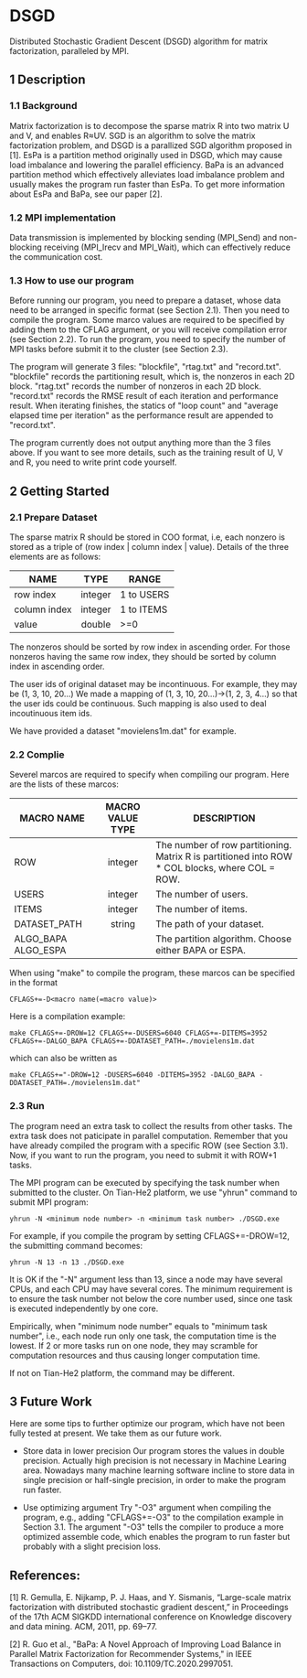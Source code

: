 # DSGD
Distributed Stochastic Gradient Descent (DSGD) algorithm for matrix factorization, paralleled by MPI.

## 1 Description

### 1.1 Background

Matrix factorization is to decompose the sparse matrix R into two matrix U and V, and enables R≈UV. SGD is an algorithm to solve the matrix factorization problem, and DSGD is a parallized SGD algorithm proposed in [1]. EsPa is a partition method originally used in DSGD, which may cause load imbalance and lowering the parallel efficiency. BaPa is an advanced partition method which effectively alleviates load imbalance problem and usually makes the program run faster than EsPa. To get more information about EsPa and BaPa, see our paper [2]. 

### 1.2 MPI implementation

Data transmission is implemented by blocking sending (MPI_Send) and non-blocking receiving (MPI_Irecv and MPI_Wait), which can effectively reduce the communication cost.

### 1.3 How to use our program

Before running our program, you need to prepare a dataset, whose data need to be arranged in specific format (see Section 2.1). Then you need to compile the program. Some marco values are required to be specified by adding them to the CFLAG argument, or you will receive compilation error (see Section 2.2). To run the program, you need to specify the number of MPI tasks before submit it to the cluster (see Section 2.3).

The program will generate 3 files: "blockfile", "rtag.txt" and "record.txt". "blockfile" records the partitioning result, which is, the nonzeros in each 2D block. "rtag.txt" records the number of nonzeros in each 2D block. "record.txt" records the RMSE result of each iteration and performance result. When iterating finishes, the statics of "loop count" and "average elapsed time per iteration" as the performance result are appended to "record.txt".

The program currently does not output anything more than the 3 files above. If you want to see more details, such as the training result of U, V and R, you need to write print code yourself.

## 2 Getting Started

### 2.1 Prepare Dataset

The sparse matrix R should be stored in COO format, i.e, each nonzero is stored as a triple of (row index | column index | value). Details of the three elements are as follows:

|NAME			    | TYPE			|    RANGE       |
| --- | :---: | --- |
|row index	  | integer	  |		1 to USERS   |
|column index | integer	  |		1 to ITEMS   |
|value			  | double		| 	>=0          |

The nonzeros should be sorted by row index in ascending order. For those nonzeros having the same row index, they should be sorted by column index in ascending order.

The user ids of original dataset may be incontinuous. For example, they may be (1, 3, 10, 20...) We made a mapping of (1, 3, 10, 20...)->(1, 2, 3, 4...) so that the user ids could be continuous. Such mapping is also used to deal incoutinuous item ids.

We have provided a dataset "movielens1m.dat" for example.

### 2.2 Complie

Severel marcos are required to specify when compiling our program. Here are the lists of these marcos:

|  MACRO NAME        |   MACRO VALUE TYPE  |   DESCRIPTION |
| --- | :---: | --- |
|      ROW           |        integer      | The number of row partitioning. Matrix R is partitioned into ROW * COL blocks, where COL = ROW. |
|      USERS         |        integer      | The number of users. |
|      ITEMS         |        integer      | The number of items. |
|  DATASET_PATH      |        string       | The path of your dataset. |
|ALGO_BAPA ALGO_ESPA |                     | The partition algorithm. Choose either BAPA or ESPA. |

When using "make" to compile the program, these marcos can be specified in the format 

```
CFLAGS+=-D<macro name(=macro value)>
```

Here is a compilation example:

```
make CFLAGS+=-DROW=12 CFLAGS+=-DUSERS=6040 CFLAGS+=-DITEMS=3952 CFLAGS+=-DALGO_BAPA CFLAGS+=-DDATASET_PATH=./movielens1m.dat
```

which can also be written as

```
make CFLAGS+="-DROW=12 -DUSERS=6040 -DITEMS=3952 -DALGO_BAPA -DDATASET_PATH=./movielens1m.dat"
```

### 2.3 Run

The program need an extra task to collect the results from other tasks. The extra task does not paticipate in parallel computation.  Remember that you have already compiled the program with a specific ROW (see Section 3.1). Now, if you want to run the program, you need to submit it with ROW+1 tasks.

The MPI program can be executed by specifying the task number when submitted to the cluster. On Tian-He2 platform, we use "yhrun" command to submit MPI program:

```
yhrun -N <minimum node number> -n <minimum task number> ./DSGD.exe
```

For example, if you compile the program by setting CFLAGS+=-DROW=12, the submitting command becomes:

```
yhrun -N 13 -n 13 ./DSGD.exe
```

It is OK if the "-N" argument less than 13, since a node may have several CPUs, and each CPU may have several cores. The minimum requirement is to ensure the task number not below the core number used, since one task is executed independently by one core.

Empirically, when "minimum node number" equals to "minimum task number", i.e., each node run only one task, the computation time is the lowest. If 2 or more tasks run on one node, they may scramble for computation resources and thus causing longer computation time.

If not on Tian-He2 platform, the command may be different.

## 3 Future Work
Here are some tips to further optimize our program, which have not been fully tested at present. We take them as our future work.

* Store data in lower precision
Our program stores the values in double precision. Actually high precision is not necessary in Machine Learing area. Nowadays many machine learning software incline to store data in single precision or half-single precision, in order to make the program run faster.

* Use optimizing argument 
Try "-O3" argument when compiling the program, e.g., adding "CFLAGS+=-O3" to the compilation example in Section 3.1. The argument "-O3" tells the compiler to produce a more optimized assemble code, which enables the program to run faster but probably with a slight precision loss.


## References:
[1] R. Gemulla, E. Nijkamp, P. J. Haas, and Y. Sismanis, “Large-scale matrix factorization with distributed stochastic gradient descent,” in Proceedings of the 17th ACM SIGKDD international conference on Knowledge discovery and data mining. ACM, 2011, pp. 69–77.

[2] R. Guo et al., "BaPa: A Novel Approach of Improving Load Balance in Parallel Matrix Factorization for Recommender Systems," in IEEE Transactions on Computers, doi: 10.1109/TC.2020.2997051.
